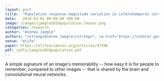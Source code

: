 ```yaml
---
layout: post
title:  "Population response magnitude variation in inferotemporal cortex predicts image memorability"
date:   2019-03-01 00:00:00 +00:00
image: /images/jaegle2019population_teaser.png
categories: research
author: "Andrew Jaegle"
authors: "<strong>Andrew Jaegle</strong>*, <a href='https://scholar.google.com/citations?user=G4YlYZUAAAAJ&hl'>Vahid Mehrpour</a>*, <a href='https://www.uwo.ca/bmi/investigators/yalda-mohsenzadeh.html'>Yalda Mohsenzadeh</a>*, <a href='https://scholar.google.com/citations?user=V1A0tlcAAAAJ&hl'>Travis Meyer</a>, <a href='http://olivalab.mit.edu/'>Aude Oliva</a>, <a href='https://www.sas.upenn.edu/psych/rust-lab/'>Nicole Rust</a>"
venue: "eLife"
paper: https://elifesciences.org/articles/47596
pdf: /pdfs/jaegle2019population.pdf
---
```

A simple signature of an image's memorability -- how easy it is for people to remember, compared to other images -- that is shared by the brain and convolutional neural networks.
